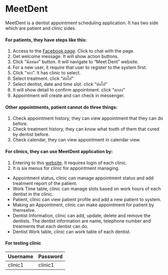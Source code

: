 # MeetDent

MeetDent is a dentist appointment scheduling application.
It has two side which are patient and clinic sides.

#### For patients, they have steps like this:
1. Access to the [Facebook page](https://www.facebook.com/Dental-Appointment-Application-836640963202869/). Click to chat with the page.
2. Get welcome message. It will show action buttons.
3. Click “นัดหมอ” button. It will navigate to “Meet Dent” website.
4. For a new user, it require that user to register to the system first.
5. Click “จอง”. It has clinic to select.
6. Select treatment. click “ต่อไป”
7. Select dentist, date and time slot. click “ต่อไป”
8. It will show detail to confirm appointment. click “ตกลง”
9. Appointment will create and can check in messenger.


#### Other appointments, patient cannot do three things:
1. Check appointment history, they can view appointment that they can do before.
2. Check treatment history, they can know what tooth of them that cured by dentist before.
3. Check calendar, they can view appointment in calendar view.

#### For clinics, they can use MeetDent application by:
1. Entering to this [website](https://dentist-appointment.herokuapp.com/login). It requires login of each clinic.
2. It is six menus for clinic for appointment managing.

- Appointment status, clinic can manage appointment status and add treatment report of the patient.
- Work Time table, clinic can manage slots based on work hours of each dentist in the clinic.
- Patient, clinic can view patient profile and add a new patient to system.
- Making an Appointment, clinic can make appointment for patient by themselve.
- Dentist Information, clinic can add, update, delete and remove the dentists. The dentist information are name, telephone number and treatments that each dentist can do.
- Dentist Work table, clinic can work table of each dentist.

#### For testing clinic
| Username | Password |
| ------ | ------ |
| clinic1 | clinic1 |
